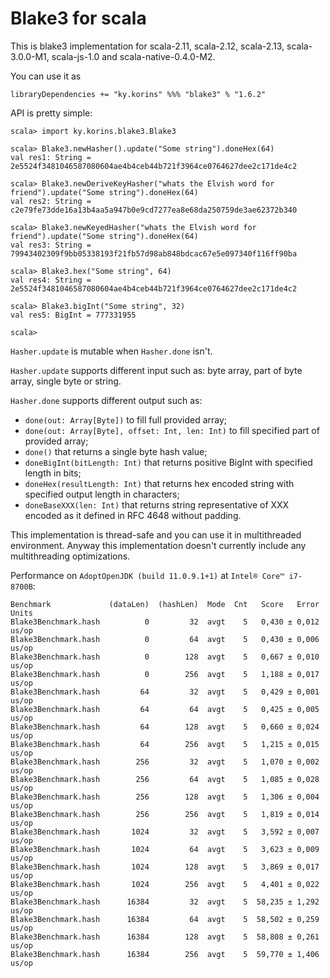 # Blake3 for scala

This is blake3 implementation for scala-2.11, scala-2.12, scala-2.13, scala-3.0.0-M1, scala-js-1.0 and scala-native-0.4.0-M2.

You can use it as
```
libraryDependencies += "ky.korins" %%% "blake3" % "1.6.2"
```

API is pretty simple:
```
scala> import ky.korins.blake3.Blake3

scala> Blake3.newHasher().update("Some string").doneHex(64)
val res1: String = 2e5524f3481046587080604ae4b4ceb44b721f3964ce0764627dee2c171de4c2

scala> Blake3.newDeriveKeyHasher("whats the Elvish word for friend").update("Some string").doneHex(64)
val res2: String = c2e79fe73dde16a13b4aa5a947b0e9cd7277ea8e68da250759de3ae62372b340

scala> Blake3.newKeyedHasher("whats the Elvish word for friend").update("Some string").doneHex(64)
val res3: String = 79943402309f9bb05338193f21fb57d98ab848bdcac67e5e097340f116ff90ba

scala> Blake3.hex("Some string", 64)
val res4: String = 2e5524f3481046587080604ae4b4ceb44b721f3964ce0764627dee2c171de4c2

scala> Blake3.bigInt("Some string", 32)
val res5: BigInt = 777331955

scala> 
```

`Hasher.update` is mutable when `Hasher.done` isn't.

`Hasher.update` supports different input such as: byte array, part of byte array, single byte or string.

`Hasher.done` supports different output such as:
 - `done(out: Array[Byte])` to fill full provided array;
 - `done(out: Array[Byte], offset: Int, len: Int)` to fill specified part of provided array;
 - `done()` that returns a single byte hash value;
 - `doneBigInt(bitLength: Int)` that returns positive BigInt with specified length in bits;
 - `doneHex(resultLength: Int)` that returns hex encoded string with specified output length in characters;
 - `doneBaseXXX(len: Int)` that returns string representative of XXX encoded as it defined in RFC 4648 without padding.
 
This implementation is thread-safe and you can use it in multithreaded environment.
Anyway this implementation doesn't currently include any multithreading optimizations.

Performance on `AdoptOpenJDK (build 11.0.9.1+1)` at `Intel® Core™ i7-8700B`:
```
Benchmark             (dataLen)  (hashLen)  Mode  Cnt   Score   Error  Units
Blake3Benchmark.hash          0         32  avgt    5   0,430 ± 0,012  us/op
Blake3Benchmark.hash          0         64  avgt    5   0,430 ± 0,006  us/op
Blake3Benchmark.hash          0        128  avgt    5   0,667 ± 0,010  us/op
Blake3Benchmark.hash          0        256  avgt    5   1,188 ± 0,017  us/op
Blake3Benchmark.hash         64         32  avgt    5   0,429 ± 0,001  us/op
Blake3Benchmark.hash         64         64  avgt    5   0,425 ± 0,005  us/op
Blake3Benchmark.hash         64        128  avgt    5   0,660 ± 0,024  us/op
Blake3Benchmark.hash         64        256  avgt    5   1,215 ± 0,015  us/op
Blake3Benchmark.hash        256         32  avgt    5   1,070 ± 0,002  us/op
Blake3Benchmark.hash        256         64  avgt    5   1,085 ± 0,028  us/op
Blake3Benchmark.hash        256        128  avgt    5   1,306 ± 0,004  us/op
Blake3Benchmark.hash        256        256  avgt    5   1,819 ± 0,014  us/op
Blake3Benchmark.hash       1024         32  avgt    5   3,592 ± 0,007  us/op
Blake3Benchmark.hash       1024         64  avgt    5   3,623 ± 0,009  us/op
Blake3Benchmark.hash       1024        128  avgt    5   3,869 ± 0,017  us/op
Blake3Benchmark.hash       1024        256  avgt    5   4,401 ± 0,022  us/op
Blake3Benchmark.hash      16384         32  avgt    5  58,235 ± 1,292  us/op
Blake3Benchmark.hash      16384         64  avgt    5  58,502 ± 0,259  us/op
Blake3Benchmark.hash      16384        128  avgt    5  58,808 ± 0,261  us/op
Blake3Benchmark.hash      16384        256  avgt    5  59,770 ± 1,406  us/op
```
